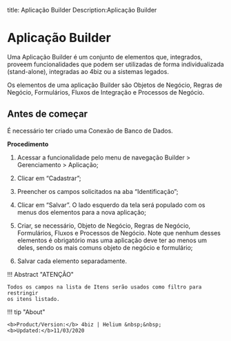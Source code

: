title: Aplicação Builder
Description:Aplicação Builder

# Aplicação Builder

Uma Aplicação Builder é um conjunto de elementos que, integrados, proveem funcionalidades que podem ser utilizadas de forma individualizada (stand-alone), integradas ao 4biz ou a sistemas legados.

Os elementos de uma aplicação Builder são Objetos de Negócio, Regras de Negócio, Formulários, Fluxos de Integração e Processos de Negócio.


## Antes de começar

É necessário ter criado uma Conexão de Banco de Dados.

**Procedimento**

1.	Acessar a funcionalidade pelo menu de navegação Builder > Gerenciamento > Aplicação;

2.	Clicar em “Cadastrar”;


3.	Preencher os campos solicitados na aba “Identificação”;

4.	Clicar em “Salvar”. O lado esquerdo da tela será populado com os menus dos elementos para a nova aplicação;

5.	Criar, se necessário, Objeto de Negócio, Regras de Negócio, Formulários, Fluxos e Processos de Negócio. Note que nenhum desses elementos é obrigatório mas uma aplicação deve ter ao menos um deles, sendo os mais comuns objeto de negócio e formulário;

6.	Salvar cada elemento separadamente.



!!! Abstract "ATENÇÃO"

    Todos os campos na lista de Itens serão usados como filtro para restringir
    os itens listado.
    
  


!!! tip "About"

    <b>Product/Version:</b> 4biz | Helium &nbsp;&nbsp;
    <b>Updated:</b>11/03/2020

